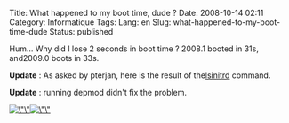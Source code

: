 Title: What happened to my boot time, dude ?
Date: 2008-10-14 02:11
Category: Informatique
Tags:
Lang: en
Slug: what-happened-to-my-boot-time-dude
Status: published

Hum... Why did I lose 2 seconds in boot time ? 2008.1 booted in 31s, and2009.0 boots in 33s.

**Update** : As asked by pterjan, here is the result of the[lsinitrd](http://pastebin.com/m195c69bf) command.

**Update** : running depmod didn't fix the problem.

[![\\"\\"](/public/mandriva/.bootchart_m.jpg "\"Bootchart")](/public/mandriva/bootchart.png)[![\\"\\"](/public/mandriva/.bootchart-2009.0_m.jpg "\"2009.0")](/public/mandriva/bootchart-2009.0.png)
